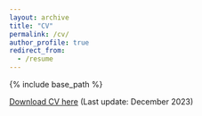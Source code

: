 ```yaml
---
layout: archive
title: "CV"
permalink: /cv/
author_profile: true
redirect_from:
  - /resume
---
```


{% include base_path %}

[Download CV here](https://drive.google.com/file/d/1_5K2k7Pj3lrw5ucqNSHUKGPnBuQTGOas/view?usp=sharing) (Last update: December 2023)
